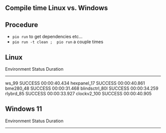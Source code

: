 ## Compile time Linux vs. Windows

## Procedure

- ``pio run`` to get dependencies etc...
- ``pio run -t clean ;  pio run`` a couple times

## Linux

Environment    Status    Duration
-------------  --------  ------------
ws_99          SUCCESS   00:00:40.434
hexpanel_17    SUCCESS   00:00:40.861
bme280_48      SUCCESS   00:00:31.468
blindsctrl_80l SUCCESS   00:00:34.259
rlybrd_85      SUCCESS   00:00:33.927
clockv2_100    SUCCESS   00:00:40.905

## Windows 11

Environment    Status    Duration
-------------  --------  ------------
